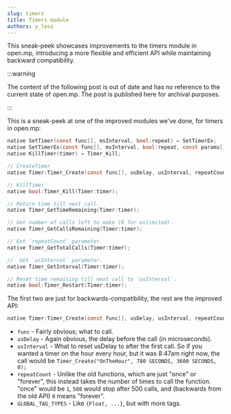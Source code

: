 ```yaml
---
slug: timers
title: Timers module
authors: y_less
---
```


This sneak-peek showcases improvements to the timers module in open.mp, introducing a more flexible and efficient API while maintaining backward compatibility.

<!-- truncate -->

:::warning

The content of the following post is out of date and has no reference to the current state of open.mp. The post is published here for archival purposes.

:::

This is a sneak-peek at one of the improved modules we've done, for timers in open.mp:

```c
native SetTimer(const func[], msInterval, bool:repeat) = SetTimerEx;
native SetTimerEx(const func[], msInterval, bool:repeat, const params[], GLOBAL_TAG_TYPES:...);
native KillTimer(timer) = Timer_Kill;

// CreateTimer
native Timer:Timer_Create(const func[], usDelay, usInterval, repeatCount, const params[] = "", GLOBAL_TAG_TYPES:...);

// KillTimer
native bool:Timer_Kill(Timer:timer);

// Return time till next call.
native Timer_GetTimeRemaining(Timer:timer);

// Get number of calls left to make (0 for unlimited).
native Timer_GetCallsRemaining(Timer:timer);

// Get `repeatCount` parameter.
native Timer_GetTotalCalls(Timer:timer);

//  Get `usInterval` parameter.
native Timer_GetInterval(Timer:timer);

// Reset time remaining till next call to `usInterval`.
native bool:Timer_Restart(Timer:timer);
```

The first two are just for backwards-compatibility, the rest are the improved API:

```c
native Timer:Timer_Create(const func[], usDelay, usInterval, repeatCount, const params[] = "", GLOBAL_TAG_TYPES:...);
```

- `func` - Fairly obvious; what to call.
- `usDelay` - Again obvious, the delay before the call (in microseconds).
- `usInterval` - What to reset usDelay to after the first call. So if you wanted a timer on the hour every hour, but it was 8:47am right now, the call would be `Timer_Create("OnTheHour", 780 SECONDS, 3600 SECONDS, 0);`
- `repeatCount` - Unlike the old functions, which are just "once" or "forever", this instead takes the number of times to call the function. "once" would be `1`, `500` would stop after 500 calls, and (backwards from the old API) `0` means "forever".
- `GLOBAL_TAG_TYPES` - Like `{Float, ...}`, but with more tags.
